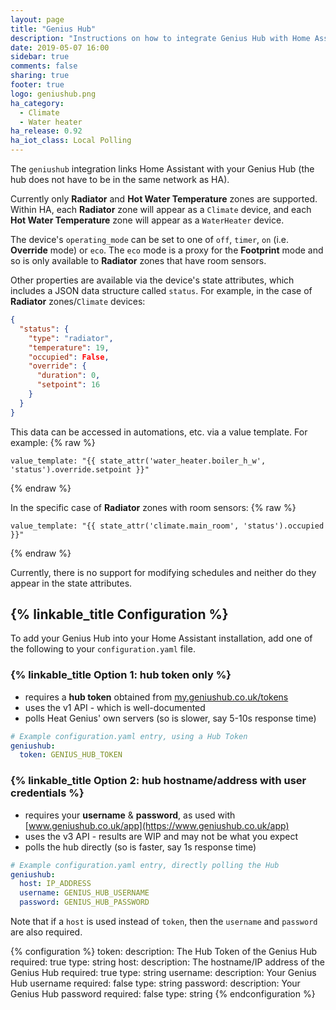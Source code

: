 ```yaml
---
layout: page
title: "Genius Hub"
description: "Instructions on how to integrate Genius Hub with Home Assistant."
date: 2019-05-07 16:00
sidebar: true
comments: false
sharing: true
footer: true
logo: geniushub.png
ha_category:
  - Climate
  - Water heater
ha_release: 0.92
ha_iot_class: Local Polling
---
```


The `geniushub` integration links Home Assistant with your Genius Hub (the hub does not have to be in the same network as HA).

Currently only **Radiator** and **Hot Water Temperature** zones are supported. Within HA, each **Radiator** zone will appear as a `Climate` device, and each **Hot Water Temperature** zone will appear as a `WaterHeater` device.

The device's `operating_mode` can be set to one of `off`, `timer`, `on` (i.e. **Override** mode) or `eco`. The `eco` mode is a proxy for the **Footprint** mode and so is only available to **Radiator** zones that have room sensors.

Other properties are available via the device's state attributes, which includes a JSON data structure called `status`. For example, in the case of **Radiator** zones/`Climate` devices:
```json
{
  "status": {
    "type": "radiator",
    "temperature": 19,
    "occupied": False,
    "override": {
      "duration": 0,
      "setpoint": 16
    }
  }
}
```
This data can be accessed in automations, etc. via a value template. For example:
{% raw %}
```
value_template: "{{ state_attr('water_heater.boiler_h_w', 'status').override.setpoint }}"
```
{% endraw %}

In the specific case of **Radiator** zones with room sensors:
{% raw %}
```
value_template: "{{ state_attr('climate.main_room', 'status').occupied }}"
```
{% endraw %}

Currently, there is no support for modifying schedules and neither do they appear in the state attributes.

## {% linkable_title Configuration %}

To add your Genius Hub into your Home Assistant installation, add one of the following to your `configuration.yaml` file.

### {% linkable_title Option 1: hub token only %}

 - requires a **hub token** obtained from [my.geniushub.co.uk/tokens](https://my.geniushub.co.uk/tokens)
 - uses the v1 API - which is well-documented
 - polls Heat Genius' own servers (so is slower, say 5-10s response time)

```yaml
# Example configuration.yaml entry, using a Hub Token
geniushub:
  token: GENIUS_HUB_TOKEN
```

### {% linkable_title Option 2: hub hostname/address with user credentials %}

 - requires your **username** & **password**, as used with [www.geniushub.co.uk/app](https://www.geniushub.co.uk/app)
 - uses the v3 API - results are WIP and may not be what you expect
 - polls the hub directly (so is faster, say 1s response time)

```yaml
# Example configuration.yaml entry, directly polling the Hub
geniushub:
  host: IP_ADDRESS
  username: GENIUS_HUB_USERNAME
  password: GENIUS_HUB_PASSWORD
```

Note that if a `host` is used instead of `token`, then the `username` and `password` are also required.

{% configuration %}
token:
  description: The Hub Token of the Genius Hub
  required: true
  type: string
host:
  description: The hostname/IP address of the Genius Hub
  required: true
  type: string
username:
  description: Your Genius Hub username
  required: false
  type: string
password:
  description: Your Genius Hub password
  required: false
  type: string
{% endconfiguration %}
